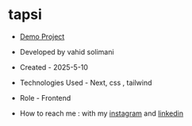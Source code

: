 # tapsi
- [Demo Project](https://tapsi-virid.vercel.app/)

- Developed by vahid solimani

- Created - 2025-5-10

- Technologies Used - Next, css , tailwind 

- Role - Frontend

- How to reach me : with my [instagram](https://instagram.com/vahidsolimani.dev) and [linkedin](https://www.linkedin.com/in/vahid-solimani-33403a333?utm_source=share&utm_campaign=share_via&utm_content=profile&utm_medium=android_app)
